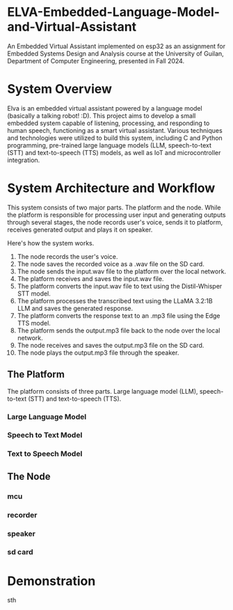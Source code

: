 # ELVA-Embedded-Language-Model-and-Virtual-Assistant
An Embedded Virtual Assistant implemented on esp32 as an assignment for Embedded Systems Design and Analysis course at the University of Guilan, Department of Computer Engineering, presented in Fall 2024.


# System Overview
Elva is an embedded virtual assistant powered by a language model (basically a talking robot! :D). This project aims to develop a small embedded system capable of listening, processing, and responding to human speech, functioning as a smart virtual assistant. Various techniques and technologies were utilized to build this system, including C and Python programming, pre-trained large language models (LLM, speech-to-text (STT) and text-to-speech (TTS) models, as well as IoT and microcontroller integration.

# System Architecture and Workflow
This system consists of two major parts. The platform and the node. While the platform is responsible for processing user input and generating outputs through several stages, the node records user's voice, sends it to platform, receives generated output and plays it on speaker.

Here's how the system works.
1. The node records the user's voice.
2. The node saves the recorded voice as a .wav file on the SD card.
3. The node sends the input.wav file to the platform over the local network.
4. The platform receives and saves the input.wav file.
5. The platform converts the input.wav file to text using the Distil-Whisper STT model.
6. The platform processes the transcribed text using the LLaMA 3.2:1B LLM and saves the generated response.
7. The platform converts the response text to an .mp3 file using the Edge TTS model.
8. The platform sends the output.mp3 file back to the node over the local network.
9. The node receives and saves the output.mp3 file on the SD card.
10. The node plays the output.mp3 file through the speaker.

## The Platform
The platform consists of three parts. Large language model (LLM), speech-to-text (STT) and text-to-speech (TTS).
### Large Language Model

### Speech to Text Model

### Text to Speech Model

## The Node

### mcu

### recorder

### speaker

### sd card








# Demonstration
sth
